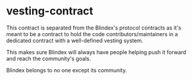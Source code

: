 # vesting-contract

This contract is separated from the Blindex's protocol contracts as it's meant to be a contract to hold the code contributors/maintainers in a dedicated contract with a well-defined vesting system.

This makes sure Blindex will always have people helping push it forward and reach the community's goals.

Blindex belongs to no one except its community.